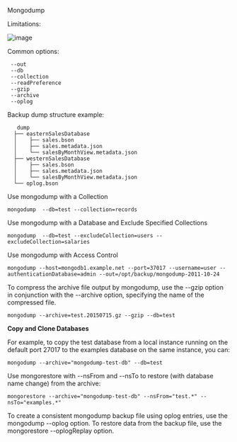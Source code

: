 Mongodump

Limitations:

![image](https://github.com/user-attachments/assets/c7b82fe6-2a28-428a-a254-2ecab32fe5ea)




Common options:

     --out
     --db
     --collection
     --readPreference
     --gzip
     --archive
     --oplog


 Backup dump structure example:

       dump
      ├── easternSalesDatabase
      │    ├── sales.bson
      │    ├── sales.metadata.json
      │    └── salesByMonthView.metadata.json
      ├── westernSalesDatabase
      │    ├── sales.bson
      │    ├── sales.metadata.json
      │    └── salesByMonthView.metadata.json
      └── oplog.bson


Use mongodump with a Collection

    mongodump  --db=test --collection=records

Use mongodump with a Database and Exclude Specified Collections

    mongodump  --db=test --excludeCollection=users --excludeCollection=salaries

Use mongodump with Access Control

    mongodump --host=mongodb1.example.net --port=37017 --username=user --authenticationDatabase=admin --out=/opt/backup/mongodump-2011-10-24

To compress the archive file output by mongodump, use the --gzip option in conjunction with the --archive option, specifying the name of the compressed file.

    mongodump --archive=test.20150715.gz --gzip --db=test



**Copy and Clone Databases**

For example, to copy the test database from a local instance running on the default port 27017 to the examples database on the same instance, you can:

    mongodump --archive="mongodump-test-db" --db=test

Use mongorestore with --nsFrom and --nsTo to restore (with database name change) from the archive:

    mongorestore --archive="mongodump-test-db" --nsFrom="test.*" --nsTo="examples.*"



To create a consistent mongodump backup file using oplog entries, use the mongodump --oplog option. To restore data from the backup file, use the mongorestore --oplogReplay option.
